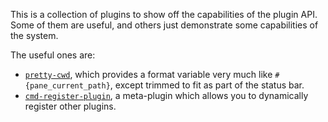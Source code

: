 This is a collection of plugins to show off the capabilities of the plugin API.
Some of them are useful, and others just demonstrate some capabilities of the system.

The useful ones are:
- [`pretty-cwd`](./pretty-cwd), which provides a format variable very much like `#{pane_current_path}`,
  except trimmed to fit as part of the status bar.
- [`cmd-register-plugin`](./cmd-register-plugin), a meta-plugin which allows you
  to dynamically register other plugins.
